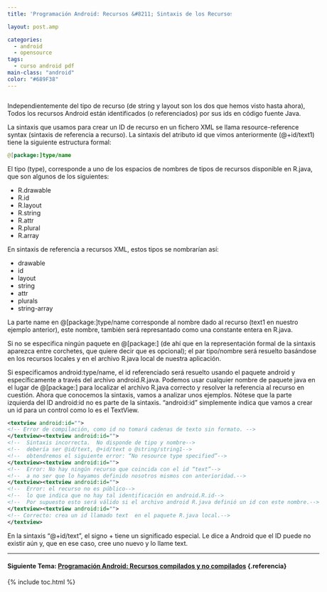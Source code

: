 ```yaml
---
title: 'Programación Android: Recursos &#8211; Sintaxis de los Recursos'

layout: post.amp

categories:
  - android
  - opensource
tags:
  - curso android pdf
main-class: "android"
color: "#689F38"
---
```

<amp-img layout="responsive" border="0" src="/assets/img/2013/07/iconoAndroid.png" style="clear:left; float:left;margin-right:1em; margin-bottom:1em" width="128px" height="128px" />

Independientemente del tipo de recurso (de string y layout son los dos que hemos visto hasta ahora), Todos los recursos Android están identificados (o referenciados) por sus ids en código fuente Java.

La sintaxis que usamos para crear un ID de recurso en un fichero XML se llama resource-reference syntax (sintaxis de referencia a recurso). La sintaxis del atributo id que vimos anteriormente (@+id/text1) tiene la siguiente estructura formal:


<!--ad-->

```java
@[package:]type/name

```

El tipo (type), corresponde a uno de los espacios de nombres de tipos de recursos disponible en R.java, que son algunos de los siguientes:

  * R.drawable
  * R.id
  * R.layout
  * R.string
  * R.attr
  * R.plural
  * R.array

En sintaxis de referencia a recursos XML, estos tipos se nombrarían así:

  * drawable
  * id
  * layout
  * string
  * attr
  * plurals
  * string-array

La parte name en @[package:]type/name corresponde al nombre dado al recurso (text1 en nuestro ejemplo anterior), este nombre, también será represantado como una constante entera en R.java.

Si no se especifica ningún paquete en @\[package:\] (de ahí que en la representación formal de la sintaxis aparezca entre corchetes, que quiere decir que es opcional); el par tipo/nombre será resuelto basándose en los recursos locales y en el archivo R.java local de nuestra aplicación.

Si especificamos android:type/name, el id referenciado será resuelto usando el paquete android y específicamente a través del archivo android.R.java. Podemos usar cualquier nombre de paquete java en el lugar de @[package:] para localizar el archivo R.java correcto y resolver la referencia al recurso en cuestión. Ahora que conocemos la sintaxis, vamos a analizar unos ejemplos. Nótese que la parte izquierda del ID android:id no es parte de la sintaxis. “android:id” simplemente indica que vamos a crear un id para un control como lo es el TextView.

```xml
<textview android:id="">
<!-- Error de compilación, como id no tomará cadenas de texto sin formato. -->
</textview><textview android:id="">
<!--  Sintaxis incorrecta.  No disponde de tipo y nombre-->
<!--  debería ser @id/text, @+id/text o @string/string1-->
<!--  obtendremos el siguiente error: “No resource type specified”-->
</textview><textview android:id="">
<!--  Error: No hay ningún recurso que coincida con el id “text”-->
<!--  a no ser que lo hayamos definido nosotros mismos con anterioridad.-->
</textview><textview android:id="">
<!--  Error: el recurso no es público-->
<!--  lo que indica que no hay tal identificación en android.R.id-->
<!--  Por supuesto esto será válido si el archivo android R.java definió un id con este nombre.-->
</textview><textview android:id="">
<!-- Correcto: crea un id llamado text  en el paquete R.java local.-->
</textview>
```

En la sintaxis “@+id/text”, el signo + tiene un significado especial. Le dice a Android que el ID puede no existir aún y, que en ese caso, cree uno nuevo y lo llame text.

* * *

#### Siguiente Tema: [Programación Android: Recursos compilados y no compilados][1] {.referencia}





 [1]: /programacion-android-recursos-2/

{% include toc.html %}
